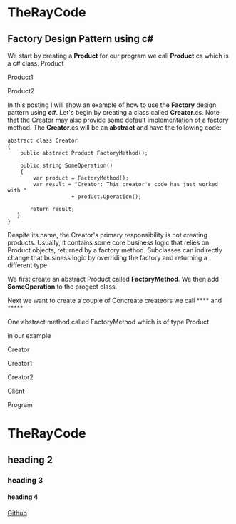 # TheRayCode
## Factory Design Pattern using c#


We start by creating a **Product** for our program we call **Product**.cs which is a c# class. 
Product

Product1

Product2

In this posting I will show an example of how to use the **Factory** design pattern using **c#**. 
Let's begin by creating a class called **Creator**.cs.
 Note that the Creator may also provide some default implementation of a factory method.
The **Creator**.cs will be an **abstract**  and have the following code:
```
abstract class Creator
{
    public abstract Product FactoryMethod();
    
    public string SomeOperation()
    {
        var product = FactoryMethod();
        var result = "Creator: This creator's code has just worked with "
                    + product.Operation();

       return result;
   }
}

```

Despite its name, the Creator's primary responsibility is not creating products. 
Usually, it contains some core business logic that relies on Product objects, returned by a factory method. 
Subclasses can indirectly change that business logic by overriding the factory and returning a different type.

We first create an abstract Product called **FactoryMethod**.
We then add **SomeOperation** to the progect class. 

Next we want to create a couple of Concreate createors we call **** and *****

One abstract method called FactoryMethod which is of type Product 

in our example 

Creator

Creator1

Creator2



Client

Program
 
# TheRayCode
## heading 2
### heading 3
#### heading 4

[Github](https://www.TheRayCode.com)

